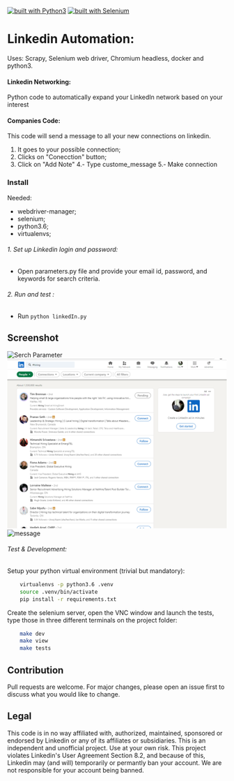 [![built with Python3](https://img.shields.io/badge/built%20with-Python3-red.svg)](https://www.python.org/)
[![built with Selenium](https://img.shields.io/badge/built%20with-Selenium-yellow.svg)](https://github.com/SeleniumHQ/selenium)

# Linkedin Automation:

Uses: Scrapy, Selenium web driver, Chromium headless, docker and python3.

#### Linkedin Networking:
Python code to automatically expand your LinkedIn network based on your interest

#### Companies Code:
This code will send a message to all your new connections  on linkedin.
1. It goes to your possible connection;
2. Clicks on "Conecction" button;
3. Click on "Add Note"
4.- Type custome_message
5.- Make connection


### Install
Needed:
- webdriver-manager;
- selenium;
- python3.6;
- virtualenvs;


###### 1. Set up Linkedin login and password:
 - Open parameters.py file and provide your email id, password, and keywords for search criteria.


###### 2. Run and test :
 - Run `python linkedIn.py`

## Screenshot

![Serch Parameter](https://github.com/pseudo-r/LinkedinAutoMessage/blob/main/screenshot/search_parameter.jpg?raw=true "Serch Parameter")
![Connection](https://github.com/pseudo-r/LinkedinAutoMessage/blob/main/screenshot/connection.png?raw=true "Connection")
![message](https://github.com/pseudo-r/LinkedinAutoMessage/blob/main/screenshot/message.jpg?raw=true "message")


###### Test & Development:
Setup your python virtual environment (trivial but mandatory):

```bash
    virtualenvs -p python3.6 .venv
    source .venv/bin/activate
    pip install -r requirements.txt
```

Create the selenium server, open the VNC window and launch the tests, type those in three different terminals on the project folder:
```bash
    make dev
    make view
    make tests
```

## Contribution
Pull requests are welcome. For major changes, please open an issue first to discuss what you would like to change.


## Legal

This code is in no way affiliated with, authorized, maintained, sponsored or endorsed by Linkedin or any of its affiliates or subsidiaries. This is an independent and unofficial project. Use at your own risk.
This project violates Linkedin's User Agreement Section 8.2, and because of this, Linkedin may (and will) temporarily or permantly ban your account. We are not responsible for your account being banned.

